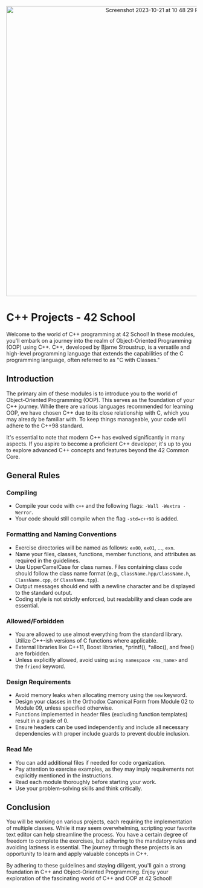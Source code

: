 <p align="center"><img width="768" alt="Screenshot 2023-10-21 at 10 48 29 PM" src="https://github.com/tehuanmelo/cpp-modules/assets/59938530/97b45334-1b29-40a4-93b3-9d53b75f67b3" ></p>

# C++ Projects - 42 School

Welcome to the world of C++ programming at 42 School! In these modules, you'll embark on a journey into the realm of Object-Oriented Programming (OOP) using C++. C++, developed by Bjarne Stroustrup, is a versatile and high-level programming language that extends the capabilities of the C programming language, often referred to as "C with Classes."

## Introduction

The primary aim of these modules is to introduce you to the world of Object-Oriented Programming (OOP). This serves as the foundation of your C++ journey. While there are various languages recommended for learning OOP, we have chosen C++ due to its close relationship with C, which you may already be familiar with. To keep things manageable, your code will adhere to the C++98 standard.

It's essential to note that modern C++ has evolved significantly in many aspects. If you aspire to become a proficient C++ developer, it's up to you to explore advanced C++ concepts and features beyond the 42 Common Core.

## General Rules

### Compiling

- Compile your code with `c++` and the following flags: `-Wall -Wextra -Werror`.
- Your code should still compile when the flag `-std=c++98` is added.

### Formatting and Naming Conventions

- Exercise directories will be named as follows: `ex00`, `ex01`, ..., `exn`.
- Name your files, classes, functions, member functions, and attributes as required in the guidelines.
- Use UpperCamelCase for class names. Files containing class code should follow the class name format (e.g., `ClassName.hpp/ClassName.h`, `ClassName.cpp`, or `ClassName.tpp`).
- Output messages should end with a newline character and be displayed to the standard output.
- Coding style is not strictly enforced, but readability and clean code are essential.

### Allowed/Forbidden

- You are allowed to use almost everything from the standard library. Utilize C++-ish versions of C functions where applicable.
- External libraries like C++11, Boost libraries, *printf(), *alloc(), and free() are forbidden.
- Unless explicitly allowed, avoid using `using namespace <ns_name>` and the `friend` keyword.

### Design Requirements

- Avoid memory leaks when allocating memory using the `new` keyword.
- Design your classes in the Orthodox Canonical Form from Module 02 to Module 09, unless specified otherwise.
- Functions implemented in header files (excluding function templates) result in a grade of 0.
- Ensure headers can be used independently and include all necessary dependencies with proper include guards to prevent double inclusion.

### Read Me

- You can add additional files if needed for code organization.
- Pay attention to exercise examples, as they may imply requirements not explicitly mentioned in the instructions.
- Read each module thoroughly before starting your work.
- Use your problem-solving skills and think critically.

## Conclusion

You will be working on various projects, each requiring the implementation of multiple classes. While it may seem overwhelming, scripting your favorite text editor can help streamline the process. You have a certain degree of freedom to complete the exercises, but adhering to the mandatory rules and avoiding laziness is essential. The journey through these projects is an opportunity to learn and apply valuable concepts in C++.

By adhering to these guidelines and staying diligent, you'll gain a strong foundation in C++ and Object-Oriented Programming. Enjoy your exploration of the fascinating world of C++ and OOP at 42 School!
